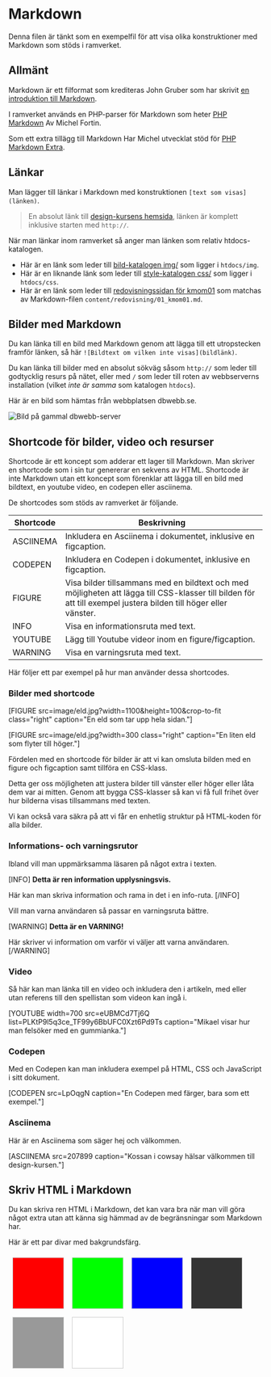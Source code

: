 Markdown
===========================

Denna filen är tänkt som en exempelfil för att visa olika konstruktioner med Markdown som stöds i ramverket.



Allmänt
---------------------------

Markdown är ett filformat som krediteras John Gruber som har skrivit [en introduktion till Markdown](https://daringfireball.net/projects/markdown/basics).

I ramverket används en PHP-parser för Markdown som heter [PHP Markdown](https://packagist.org/packages/michelf/php-markdown) Av Michel Fortin.

Som ett extra tillägg till Markdown Har Michel utvecklat stöd för [PHP Markdown Extra](https://michelf.ca/projects/php-markdown/extra/).



Länkar
---------------------------

Man lägger till länkar i Markdown med konstruktionen `[text som visas](länken)`.

> En absolut länk till [design-kursens hemsida](https://dbwebb.se/kurser/design), länken är komplett inklusive starten med `http://`.

När man länkar inom ramverket så anger man länken som relativ htdocs-katalogen.

* Här är en länk som leder till [bild-katalogen img/](img) som ligger i `htdocs/img`.
* Här är en liknande länk som leder till [style-katalogen css/](css) som ligger i `htdocs/css`.
* Här är en länk som leder till [redovisningssidan för kmom01](redovisning/kmom01) som matchas av Markdown-filen `content/redovisning/01_kmom01.md`.



Bilder med Markdown
---------------------------

Du kan länka till en bild med Markdown genom att lägga till ett utropstecken framför länken, så här `![Bildtext om vilken inte visas](bildlänk)`.

Du kan länka till bilder med en absolut sökväg såsom `http://` som leder till godtycklig resurs på nätet, eller med `/` som leder till roten av webbserverns installation (vilket _inte är samma_ som katalogen `htdocs`).

Här är en bild som hämtas från webbplatsen dbwebb.se.

![Bild på gammal dbwebb-server](https://dbwebb.se/image/fsync-giving-up-on-dirty.jpg?width=700)



Shortcode för bilder, video och resurser
---------------------------

Shortcode är ett koncept som adderar ett lager till Markdown. Man skriver en shortcode som i sin tur genererar en sekvens av HTML. Shortcode är inte Markdown utan ett koncept som förenklar att lägga till en bild med bildtext, en youtube video, en codepen eller asciinema.

De shortcodes som stöds av ramverket är följande.

| Shortcode  | Beskrivning  |
|------------|--------------|
| ASCIINEMA  | Inkludera en Asciinema i dokumentet, inklusive en figcaption. |
| CODEPEN    | Inkludera en Codepen i dokumentet, inklusive en figcaption. |
| FIGURE     | Visa bilder tillsammans med en bildtext och med möjligheten att lägga till CSS-klasser till bilden för att till exempel justera bilden till höger eller vänster. |
| INFO       | Visa en informationsruta med text. |
| YOUTUBE    | Lägg till Youtube videor inom en figure/figcaption. |
| WARNING    | Visa en varningsruta med text. |

Här följer ett par exempel på hur man använder dessa shortcodes.



### Bilder med shortcode

[FIGURE src=image/eld.jpg?width=1100&height=100&crop-to-fit class="right" caption="En eld som tar upp hela sidan."]

[FIGURE src=image/eld.jpg?width=300 class="right" caption="En liten eld som flyter till höger."]

Fördelen med en shortcode för bilder är att vi kan omsluta bilden med en figure och figcaption samt tillföra en CSS-klass.

Detta ger oss möjligheten att justera bilder till vänster eller höger eller låta dem var ai mitten. Genom att bygga CSS-klasser så kan vi få full frihet över hur bilderna visas tillsammans med texten.

Vi kan också vara säkra på att vi får en enhetlig struktur på HTML-koden för alla bilder.



### Informations- och varningsrutor

Ibland vill man uppmärksamma läsaren på något extra i texten.

[INFO]
**Detta är ren information upplysningsvis.**

Här kan man skriva information och rama in det i en info-ruta.
[/INFO]

Vill man varna användaren så passar en varningsruta bättre.

[WARNING]
**Detta är en VARNING!**

Här skriver vi information om varför vi väljer att varna användaren.
[/WARNING]



### Video

Så här kan man länka till en video och inkludera den i artikeln, med eller utan referens till den spellistan som videon kan ingå i.

[YOUTUBE width=700 src=eUBMCd7Tj6Q list=PLKtP9l5q3ce_TF99y6BbUFC0Xzt6Pd9Ts caption="Mikael visar hur man felsöker med en gummianka."]



### Codepen

Med en Codepen kan man inkludera exempel på HTML, CSS och JavaScript i sitt dokument.

[CODEPEN src=LpOqgN caption="En Codepen med färger, bara som ett exempel."]



### Asciinema

Här är en Asciinema som säger hej och välkommen.

[ASCIINEMA src=207899 caption="Kossan i cowsay hälsar välkommen till design-kursen."]



Skriv HTML i Markdown
---------------------------

Du kan skriva ren HTML i Markdown, det kan vara bra när man vill göra något extra utan att känna sig hämmad av de begränsningar som Markdown har.

Här är ett par divar med bakgrundsfärg.

<div style="overflow: auto;">
    <div style=" background-color: #f00; width: 100px; height: 100px; float: left; margin: 8px; border: 1px solid #ccc;"></div>
    <div style=" background-color: #0f0; width: 100px; height: 100px; float: left; margin: 8px; border: 1px solid #ccc;"></div>
    <div style=" background-color: #00f; width: 100px; height: 100px; float: left; margin: 8px; border: 1px solid #ccc;"></div>
    <div style=" background-color: #333; width: 100px; height: 100px; float: left; margin: 8px; border: 1px solid #ccc;"></div>
    <div style=" background-color: #999; width: 100px; height: 100px; float: left; margin: 8px; border: 1px solid #ccc;"></div>
    <div style=" background-color: #fff; width: 100px; height: 100px; float: left; margin: 8px; border: 1px solid #ccc;"></div>
</div>
